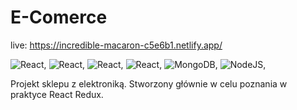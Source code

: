 # E-Comerce

live: https://incredible-macaron-c5e6b1.netlify.app/

<img src="https://img.shields.io/badge/React-20232A?style=for-the-badge&logo=react&logoColor=61DAFB" alt="React"/>,
<img src="https://img.shields.io/badge/Redux-593D88?style=for-the-badge&logo=redux&logoColor=white" alt="React"/>,
<img src="https://img.shields.io/badge/React_Router-CA4245?style=for-the-badge&logo=react-router&logoColor=white" alt="React"/>,
<img src="https://img.shields.io/badge/styled--components-DB7093?style=for-the-badge&logo=styled-components&logoColor=white" alt="React"/>,
<img src="https://img.shields.io/badge/MongoDB-4EA94B?style=for-the-badge&logo=mongodb&logoColor=white" alt="MongoDB"/>,
<img src="https://img.shields.io/badge/Node.js-43853D?style=for-the-badge&logo=node.js&logoColor=white" alt="NodeJS"/>,

Projekt sklepu z elektroniką. Stworzony głównie w celu poznania w praktyce React Redux.






